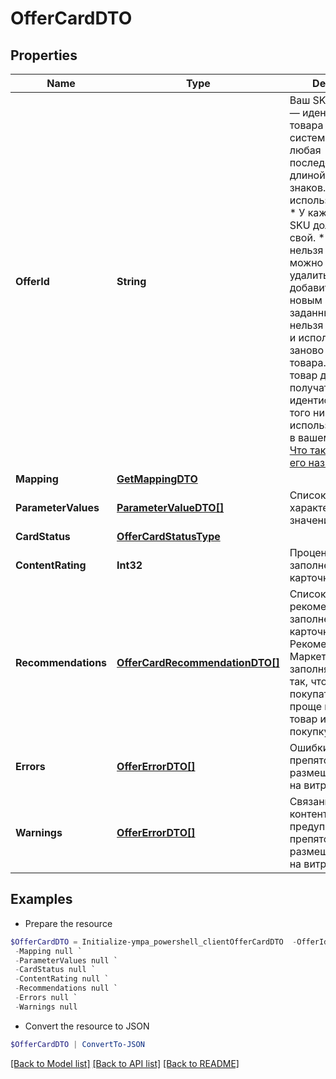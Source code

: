 # OfferCardDTO
## Properties

Name | Type | Description | Notes
------------ | ------------- | ------------- | -------------
**OfferId** | **String** | Ваш SKU — идентификатор товара в вашей системе.  Разрешена любая последовательность длиной до 255 знаков.  Правила использования SKU:  * У каждого товара SKU должен быть свой.  * SKU товара нельзя менять — можно только удалить товар и добавить заново с новым SKU.  * Уже заданный SKU нельзя освободить и использовать заново для другого товара. Каждый товар должен получать новый идентификатор, до того никогда не использовавшийся в вашем каталоге.  [Что такое SKU и как его назначать](https://yandex.ru/support/marketplace/assortment/add/index.html#fields)  | 
**Mapping** | [**GetMappingDTO**](GetMappingDTO.md) |  | [optional] 
**ParameterValues** | [**ParameterValueDTO[]**](ParameterValueDTO.md) | Список характеристик с их значениями.  | [optional] 
**CardStatus** | [**OfferCardStatusType**](OfferCardStatusType.md) |  | [optional] 
**ContentRating** | **Int32** | Процент заполненности карточки. | [optional] 
**Recommendations** | [**OfferCardRecommendationDTO[]**](OfferCardRecommendationDTO.md) | Список рекомендаций к заполнению карточки.  Рекомендации Маркета помогают заполнять карточку так, чтобы покупателям было проще найти ваш товар и решиться на покупку.  | [optional] 
**Errors** | [**OfferErrorDTO[]**](OfferErrorDTO.md) | Ошибки в контенте, препятствующие размещению товара на витрине. | [optional] 
**Warnings** | [**OfferErrorDTO[]**](OfferErrorDTO.md) | Связанные с контентом предупреждения, не препятствующие размещению товара на витрине. | [optional] 

## Examples

- Prepare the resource
```powershell
$OfferCardDTO = Initialize-ympa_powershell_clientOfferCardDTO  -OfferId null `
 -Mapping null `
 -ParameterValues null `
 -CardStatus null `
 -ContentRating null `
 -Recommendations null `
 -Errors null `
 -Warnings null
```

- Convert the resource to JSON
```powershell
$OfferCardDTO | ConvertTo-JSON
```

[[Back to Model list]](../README.md#documentation-for-models) [[Back to API list]](../README.md#documentation-for-api-endpoints) [[Back to README]](../README.md)

